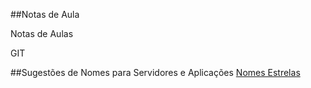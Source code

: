 ##Notas de Aula

Notas de Aulas

GIT

##Sugestões de Nomes para Servidores e Aplicações
[Nomes Estrelas](https://pt.wikipedia.org/wiki/Lista_de_nomes_tradicionais_de_estrelas)
